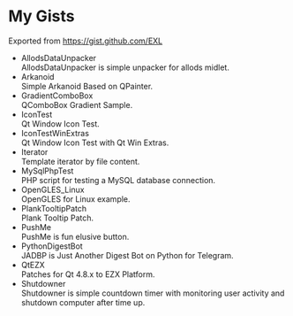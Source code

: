 My Gists
==========

Exported from https://gist.github.com/EXL

- AllodsDataUnpacker
<br>AllodsDataUnpacker is simple unpacker for allods midlet.
- Arkanoid
<br>Simple Arkanoid Based on QPainter.
- GradientComboBox
<br>QComboBox Gradient Sample.
- IconTest
<br>Qt Window Icon Test.
- IconTestWinExtras
<br>Qt Window Icon Test with Qt Win Extras.
- Iterator
<br>Template iterator by file content.
- MySqlPhpTest
<br>PHP script for testing a MySQL database connection.
- OpenGLES_Linux
<br>OpenGLES for Linux example.
- PlankTooltipPatch
<br>Plank Tooltip Patch.
- PushMe
<br>PushMe is fun elusive button.
- PythonDigestBot
<br>JADBP is Just Another Digest Bot on Python for Telegram.
- QtEZX
<br>Patches for Qt 4.8.x to EZX Platform.
- Shutdowner
<br>Shutdowner is simple countdown timer with monitoring user activity and shutdown computer after time up.
